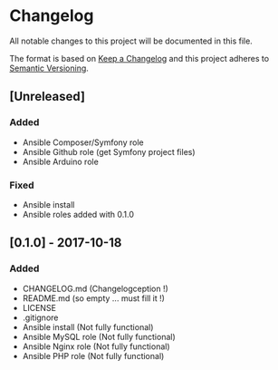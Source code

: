 # Changelog
All notable changes to this project will be documented in this file.

The format is based on [Keep a Changelog](http://keepachangelog.com/en/1.0.0/)
and this project adheres to [Semantic Versioning](http://semver.org/spec/v2.0.0.html).

## [Unreleased]
### Added
- Ansible Composer/Symfony role
- Ansible Github role (get Symfony project files)
- Ansible Arduino role
### Fixed
- Ansible install
- Ansible roles added with 0.1.0

## [0.1.0] - 2017-10-18
### Added
- CHANGELOG.md (Changelogception !)
- README.md (so empty ... must fill it !)
- LICENSE
- .gitignore
- Ansible install (Not fully functional)
- Ansible MySQL role (Not fully functional)
- Ansible Nginx role (Not fully functional)
- Ansible PHP role (Not fully functional)
